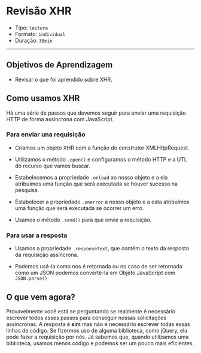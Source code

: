 # Revisão XHR

- Tipo: `leitura`
- Formato: `individual`
- Duração: `30min`

***

## Objetivos de Aprendizagem

- Revisar o que foi aprendido sobre XHR.

## Como usamos XHR

Há uma série de passos que devemos seguir para enviar uma requisição HTTP de
forma assíncrona com JavaScript.

### Para enviar una requisição

- Criamos um objeto XHR com a função do construtor XMLHttpRequest.

- Utilizamos o método `.open()` e configuramos o método HTTP e a UTL do recurso
  que vamos buscar.

- Estabelecemos a propriedade `.onload` ao nosso objeto e a ela atribuímos uma
  função que será executada se houver sucesso na pesquisa.

- Estabelecer a propriedade `.onerror` a nosso objeto e a esta atribuímos uma
  função que será executada se ocorrer um erro.

- Usamos o método `.send()` para que envie a requisição.

### Para usar a resposta

- Usamos a propriedade `.responseText`, que contém o texto da resposta da
  requisição assíncrona.

- Podemos usá-la como nos é retornada ou no caso de ser retornada como um JSON
  podemos convertê-la em Objeto JavaScript com `JSON.parse()`

## O que vem agora?

Provavelmente você está se perguntando se realmente é necessário escrever todos
esses passos para conseguir nossas solicitações assíncronas. A resposta é
**sim** mas não é necessário escrever todas essas linhas de código. Se fizermos
uso de alguma biblioteca, como jQuery, ela pode fazer a requisição por nós. Já
sabemos que, quando utilizamos uma biblioteca, usamos menos código e podemos ser
um pouco mais eficientes.
